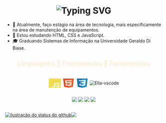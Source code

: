 <h1 align="center">
  <img src="https://readme-typing-svg.herokuapp.com?font=Lora&pause=1000&size=30&center=true&vCenter=true&color=f8efd4&random=false&width=435&lines=Hey+%F0%9F%91%8B%F0%9F%8F%BC;Me+chamo+Julia" alt="Typing SVG" />
</h1>

- 🔭 Atualmente, faço estágio na área de tecnologia, mais especificamente na área de manutenção de equipamentos.
- 🌱 Estou estudando HTML, CSS e JavaScript.
- 🎓 Graduando Sistemas de Informação na Universidade Geraldo Di Biase.

<h2 align="center" style="color: #f8efd4;"> Linguagens 🔗 Frameworks 🔗 Ferramentas </h2>

<div style="display: inline_block" align="center"><br>
  <img align="center" alt="Ella-Js" height="30" width="40" src="https://raw.githubusercontent.com/devicons/devicon/master/icons/javascript/javascript-plain.svg"> 
  <img align="center" alt="Ella-HTML" height="30" width="40" src="https://raw.githubusercontent.com/devicons/devicon/master/icons/html5/html5-original.svg"> 
  <img align="center" alt="Ella-CSS" height="30" width="40" src="https://raw.githubusercontent.com/devicons/devicon/master/icons/css3/css3-original.svg">
  <img align="center" alt="Ella-vscode" height="30" width="40" src="https://cdn.jsdelivr.net/gh/devicons/devicon/icons/vscode/vscode-original.svg" />
</div>

##

<div align="center"> 
    <a href="https://www.instagram.com/ellacodez" target="_blank"><img src="https://img.shields.io/badge/-Instagram-%23E4405F?style=for-the-badge&logo=instagram&logoColor=white" target="_blank"></a>
   <a href="https://discord.gg/K6AGw2Pjem" target="_blank"><img src="https://img.shields.io/badge/Discord-7289DA?style=for-the-badge&logo=discord&logoColor=white" target="_blank"></a> 
   <a href ="mailto:contato@juliasnts44@gmail.com"><img src="https://img.shields.io/badge/-Gmail-%23333?style=for-the-badge&logo=gmail&logoColor=white" target="_blank"></a>
   <a href="https://www.linkedin.com/in/julia-gabriella-262154261" target="_blank"><img src="https://img.shields.io/badge/-LinkedIn-%230077B5?style=for-the-badge&logo=linkedin&logoColor=white" target="_blank"></a> 
</div>

##

<div style="display: flex; align-items: center;">
  <a href="https://github.com/sntsella">
  <img height="180em" src="https://github-readme-stats.vercel.app/api?username=sntsella&show_icons=true&title_color=783c00&text_color=af552e&icon_color=783c00&bg_color=f8efd4&cache_seconds=2300" alt="ilustração do status do github">    
  <img align="right" height="180em" src="https://github-readme-stats.vercel.app/api/top-langs/?username=sntsella&title_color=783c00&text_color=af552e&icon_color=783c00&bg_color=f8efd4&layout=compact&langs_count=16"/>
</div>
